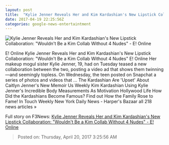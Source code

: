 ```yaml
---
layout: post
title:  "Kylie Jenner Reveals Her and Kim Kardashian's New Lipstick Collaboration: 'Wouldn't Be a Kim Collab Without 4 Nudes' - E! Online"
date: 2017-04-19 22:25:56Z
categories: google-news-entertaintment
---
```


![Kylie Jenner Reveals Her and Kim Kardashian's New Lipstick Collaboration: "Wouldn't Be a Kim Collab Without 4 Nudes" - E! Online](http://akns-images.eonline.com/eol_images/Entire_Site/2017318/600-kim-kardashian-kylie-jenner-instagram.ms.041817.jpg?downsize=450:*&crop=450:350;left,top)

E! Online Kylie Jenner Reveals Her and Kim Kardashian's New Lipstick Collaboration: "Wouldn't Be a Kim Collab Without 4 Nudes" E! Online Her makeup mogul sister Kylie Jenner, 19, had on Tuesday teased a new collaboration between the two, posting a video ad that shows them twinning—and seemingly topless. On Wednesday, the teen posted on Snapchat a series of photos and videos that ... The Kardashian Are 'Upset' About Caitlyn Jenner's New Memoir Us Weekly Kim Kardashian Using Kylie Jenner's Incredible Body Measurements As Motivation Hollywood Life How Did the Kardashians Become Famous? Find out How the Family Rose to Fame! In Touch Weekly New York Daily News - Harper's Bazaar all 218 news articles »


Full story on F3News: [Kylie Jenner Reveals Her and Kim Kardashian's New Lipstick Collaboration: "Wouldn't Be a Kim Collab Without 4 Nudes" - E! Online](http://www.f3nws.com/n/PZAuSF)

> Posted on: Thursday, April 20, 2017 3:25:56 AM

